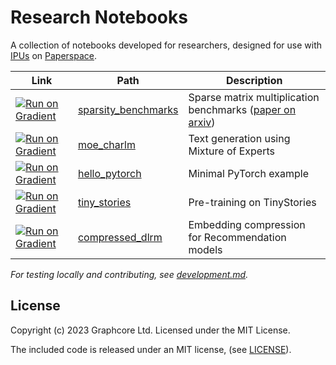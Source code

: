 # Research Notebooks

A collection of notebooks developed for researchers, designed for use with [IPUs](https://www.graphcore.ai/bow-processors) on [Paperspace](https://www.paperspace.com/gradient/notebooks).

| Link | Path | Description |
| --- | --- | --- |
| [![Run on Gradient](https://assets.paperspace.io/img/gradient-badge.svg)](https://console.paperspace.com/github/graphcore-research/notebooks?container=graphcore%2Fpytorch-jupyter%3A3.2.0-ubuntu-20.04&machine=Free-IPU-POD4&file=%2Fsparsity_benchmarks%2FSpMM.ipynb) | [sparsity_benchmarks](sparsity_benchmarks/SpMM.ipynb) | Sparse matrix multiplication benchmarks ([paper on arxiv](https://arxiv.org/abs/2303.16999)) |
| [![Run on Gradient](https://assets.paperspace.io/img/gradient-badge.svg)](https://console.paperspace.com/github/graphcore-research/notebooks?container=graphcore%2Fpytorch-jupyter%3A3.2.0-ubuntu-20.04&machine=Free-IPU-POD4&file=%2Fmoe_charlm%2FMoeCharLM.ipynb) | [moe_charlm](moe_charlm/MoeCharLM.ipynb) | Text generation using Mixture of Experts |
| [![Run on Gradient](https://assets.paperspace.io/img/gradient-badge.svg)](https://console.paperspace.com/github/graphcore-research/notebooks?container=graphcore%2Fpytorch-jupyter%3A3.2.0-ubuntu-20.04&machine=Free-IPU-POD4&file=%2Fhello_pytorch%2FHelloPyTorch.ipynb) | [hello_pytorch](hello_pytorch/HelloPyTorch.ipynb) | Minimal PyTorch example |
| [![Run on Gradient](https://assets.paperspace.io/img/gradient-badge.svg)](https://ipu.dev/ONUom8) | [tiny_stories](tiny_stories/TinyStories.ipynb) | Pre-training on TinyStories |
| [![Run on Gradient](https://assets.paperspace.io/img/gradient-badge.svg)](https://console.paperspace.com/github/graphcore-research/notebooks?container=graphcore%2Fpytorch-paperspace%3A3.3.0-ubuntu-20.04-20230703&machine=Free-IPU-POD4&file=%2Fcompressed_dlrm%2FCompressedDLRM.ipynb) | [compressed_dlrm](compressed_dlrm/CompressedDLRM.ipynb) | Embedding compression for Recommendation models |  

_For testing locally and contributing, see [development.md](.dev/development.md)._

## License

Copyright (c) 2023 Graphcore Ltd. Licensed under the MIT License.

The included code is released under an MIT license, (see [LICENSE](LICENSE)).
